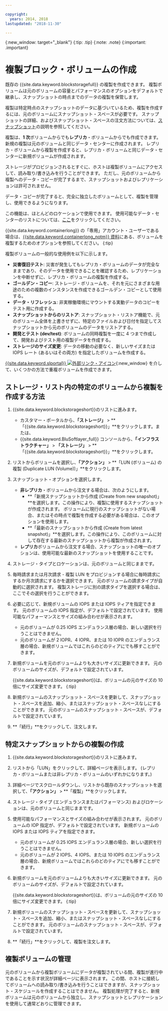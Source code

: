 ```yaml
---

copyright:
  years: 2014, 2018
lastupdated: "2018-11-30"

---
```

{:new_window: target="_blank"}
{:tip: .tip}
{:note: .note}
{:important: .important}

# 複製ブロック・ボリュームの作成

既存の {{site.data.keyword.blockstoragefull}} の複製を作成できます。 複製ボリュームは元のボリュームの容量とパフォーマンスのオプションをデフォルトで継承し、スナップショットの時点までのデータの複製を保管します。   

複製は特定時点のスナップショットのデータに基づいているため、複製を作成するには、元のボリュームにスナップショット・スペースが必要です。 スナップショットの詳細、およびスナップショット・スペースの注文方法については、[スナップショット](snapshots.html)の説明を参照してください。  

複製は、**1 次**ボリュームからでも**レプリカ**・ボリュームからでも作成できます。 新規の複製は元のボリュームと同じデータ・センターに作成されます。 レプリカ・ボリュームから複製を作成すると、レプリカ・ボリュームと同じデータ・センターに新規ボリュームが作成されます。

ストレージがプロビジョンされるとすぐに、ホストは複製ボリュームにアクセスして、読み取り/書き込みを行うことができます。 ただし、元のボリュームから複製へのデータ・コピーが完了するまで、スナップショットおよびレプリケーションは許可されません。

データ・コピーが完了すると、完全に独立したボリュームとして、複製を管理し、使用できるようになります。

この機能は、ほとんどのロケーションで使用できます。 使用可能なデータ・センターのリストについては、[ここ](new-ibm-block-and-file-storage-location-and-features.html)をクリックしてください。

{{site.data.keyword.containerlong}} の「専用」アカウント・ユーザーである場合は、[{{site.data.keyword.containerlong_notm}} 資料](/docs/containers/cs_storage_file.html#backup_restore)にある、ボリュームを複製するためのオプションを参照してください。
{:tip}

複製ボリュームの一般的な使用例を以下に示します。
- **災害復旧テスト**: 災害が発生してもレプリカ・ボリュームのデータが完全なままであり、そのデータを使用できることを確認するため、レプリケーションを中断せずに、レプリカ・ボリュームの複製を作成する。
- **ゴールデン・コピー**: ストレージ・ボリュームを、それを元にさまざまな用途のための複数のインスタンスを作成できるゴールデン・コピーとして使用する。
- **データ・リフレッシュ**: 非実稼働環境にマウントする実動データのコピーをテスト用に作成する。
- **スナップショットからのリストア**: スナップショット・リストア機能で、元のボリューム全体を上書きせずに、特定のファイルおよび日付を指定してスナップショットから元のボリュームのデータをリストアする。
- **開発とテスト (dev/test)**: ボリュームの同時複製を一度に 4 つまで作成して、開発およびテスト用の複製データを作成する。
- **ストレージのサイズ変更**: データの移動の必要なく、新しいサイズまたは IOPS レート (あるいはその両方) を指定したボリュームを作成する。  

[{{site.data.keyword.slportal}} ![外部リンク・アイコン](../../icons/launch-glyph.svg "外部リンク・アイコン")](https://control.softlayer.com/){:new_window} を介して、いくつかの方法で重複ボリュームを作成できます。


## ストレージ・リスト内の特定のボリュームから複製を作成する方法

1. {{site.data.keyword.blockstorageshort}}のリストに進みます。
    - カスタマー・ポータルから、**「ストレージ」** > **「{{site.data.keyword.blockstorageshort}}」**をクリックします。または、
    - {{site.data.keyword.BluSoftlayer_full}} コンソールから、**「インフラストラクチャー」** > **「ストレージ」** > **「{{site.data.keyword.blockstorageshort}}」**をクリックします。
2. リストからボリュームを選択し、**「アクション」** > **「LUN (ボリューム) の複製 (Duplicate LUN (Volume))」**をクリックします。
3. スナップショット・オプションを選択します。
    - **非レプリカ**・ボリュームから注文する場合は、次のようにします。
      - **「新規スナップショットから作成 (Create from new snapshot)」**を選択します。この操作により、複製に使用するスナップショットが作成されます。 ボリュームに現行のスナップショットがない場合、またはその時点で複製を作成する必要がある場合は、このオプションを使用します。<br/>
      - **「最新のスナップショットから作成 (Create from latest snapshot)」**を選択します。この操作により、このボリュームに対して存在する最新のスナップショットから複製が作成されます。
    - **レプリカ**ボリュームから注文する場合、スナップショットの唯一のオプションは、使用可能な最新のスナップショットを使用することです。
4. ストレージ・タイプとロケーションは、元のボリュームと同じままです。
5. 毎時請求または月次請求 - 複製 LUN をプロビジョンする場合に毎時請求にするか月次請求にするかを選択できます。 元のボリュームの請求タイプが自動的に選択されます。 複製ストレージに別の請求タイプを選択する場合は、ここでその選択を行うことができます。
5. 必要に応じて、新規ボリュームの IOPS または IOPS ティアを指定できます。 元のボリュームの IOPS 指定が、デフォルトで設定されています。 使用可能なパフォーマンスとサイズの組み合わせが表示されます。
    - 元のボリュームが 0.25 IOPS エンデュランス層の場合、新しい選択を行うことはできません。
    - 元のボリュームが 2 IOPR、4 IOPR、または 10 IOPR のエンデュランス層の場合、新規ボリュームではこれらのどのティアにでも移すことができます。
6. 新規ボリュームを元のボリュームよりも大きいサイズに更新できます。 元のボリュームのサイズが、デフォルトで設定されています。

   {{site.data.keyword.blockstorageshort}}は、ボリュームの元のサイズの 10 倍にサイズ変更できます。
   {:tip}
7. 新規ボリュームのスナップショット・スペースを更新して、スナップショット・スペースを追加、縮小、またはスナップショット・スペースなしにすることができます。 元のボリュームのスナップショット・スペースが、デフォルトで設定されています。
8. **「続行」**をクリックして、注文します。



## 特定スナップショットからの複製の作成

1. {{site.data.keyword.blockstorageshort}}のリストに進みます。
2. リストから「LUN」をクリックして、詳細ページを表示します。 (レプリカ・ボリュームまたは非レプリカ・ボリュームのいずれかになります。)
3. 詳細ページでスクロールダウンし、リストから既存のスナップショットを選択して、**「アクション」** > **「複製」**をクリックします。   
4. ストレージ・タイプ (エンデュランスまたはパフォーマンス) およびロケーションは、元のボリュームと同じままです。
5. 使用可能なパフォーマンスとサイズの組み合わせが表示されます。 元のボリュームの IOP 指定が、デフォルトで設定されています。 新規ボリュームの IOPS または IOPS ティアを指定できます。
    - 元のボリュームが 0.25 IOPS エンデュランス層の場合、新しい選択を行うことはできません。
    - 元のボリュームが 2 IOPS、4 IOPS、または 10 IOPS のエンデュランス層の場合、新規ボリュームではこれらのどのティアにでも移すことができます。
6. 新規ボリュームを元のボリュームよりも大きいサイズに更新できます。 元のボリュームのサイズが、デフォルトで設定されています。

   {{site.data.keyword.blockstorageshort}}は、ボリュームの元のサイズの 10 倍にサイズ変更できます。
   {:tip}
7. 新規ボリュームのスナップショット・スペースを更新して、スナップショット・スペースを追加、縮小、またはスナップショット・スペースなしにすることができます。 元のボリュームのスナップショット・スペースが、デフォルトで設定されています。
8. **「続行」**をクリックして、複製を注文します。


## 複製ボリュームの管理

元のボリュームから複製ボリュームにデータが複製されている間、複製が進行中であることを示す状況が詳細ページに表示されます。 この間、ホストに接続してボリュームへの読み取り/書き込みを行うことはできますが、スナップショット・スケジュールを作成することはできません。 複製処理が完了すると、新規ボリュームは元のボリュームから独立し、スナップショットとレプリケーションを使用して通常どおりに管理できます。

